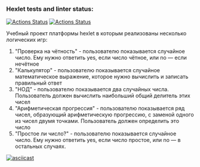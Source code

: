 ### Hexlet tests and linter status:
[![Actions Status](https://github.com/ajib6ept/python-project-lvl1/workflows/hexlet-check/badge.svg)](https://github.com/ajib6ept/python-project-lvl1/actions) [![Actions Status](https://github.com/ajib6ept/python-project-lvl1/workflows/hexlet-code/badge.svg)](https://github.com/ajib6ept/python-project-lvl1/actions)

Учебный проект платформы hexlet в которым реализованы несколько логических игр:
1. "Проверка на чётность" - пользователю показывается случайное число. Ему нужно ответить yes, если число чётное, или no — если нечётное
2. "Калькулятор" - пользователю показывается случайное математическое выражение, которое нужно вычислить и записать правильный ответ
3. "НОД" - пользователю показывается два случайных числа. Пользователь должен вычислить наибольший общий делитель этих чисел
4. "Арифметическая прогрессия" - пользователю показывается ряд чисел, образующий арифметическую прогрессию, с заменой одного из чисел двумя точками. Пользователь должен определить это число
5. "Простое ли число?" - пользователю показывается случайное число. Ему нужно ответить yes, если число простое, или no — в остальных случаях.

[![asciicast](https://asciinema.org/a/l40Lrk3midkLmNEOmgZErGnY7.svg)](https://asciinema.org/a/l40Lrk3midkLmNEOmgZErGnY7)

